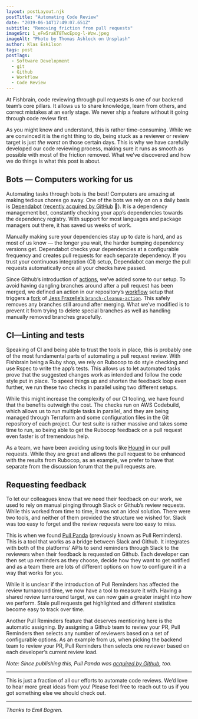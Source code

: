 ```yaml
---
layout: postLayout.njk
postTitle: "Automating Code Review"
date: "2019-06-14T17:49:07.651Z"
subtitle: "Removing friction from pull requests"
imageSrc: 1_eFw5raKT8TwcEpog-l-Wzw.jpeg
imageAlt: "Photo by Thomas Ashlock on Unsplash"
author: Klas Eskilson
tags: post
postTags:
  - Software Development
  - git
  - Github
  - Workflow
  - Code Review
---
```


At Fishbrain, code reviewing through pull requests is one of our backend team’s core pillars. It allows us to share knowledge, learn from others, and correct mistakes at an early stage. We never ship a feature without it going through code review first.

As you might know and understand, this is rather time-consuming. While we are convinced it is the right thing to do, being stuck as a reviewer or review target is just *the worst* on those certain days. This is why we have carefully developed our code reviewing process, making sure it runs as smooth as possible with most of the friction removed. What we’ve discovered and how we do things is what this post is about.

## Bots — Computers working for us

Automating tasks through bots is the best! Computers are amazing at making tedious chores go away. One of the bots we rely on on a daily basis is [Dependabot](https://dependabot.com/) ([recently acquired by GitHub](https://dependabot.com/blog/hello-github/) 🎉). It is a dependency management bot, constantly checking your app’s dependencies towards the dependency registry. With support for most languages and package managers out there, it has saved us weeks of work.

Manually making sure your dependencies stay up to date is hard, and as most of us know — the longer you wait, the harder bumping dependency versions get. Dependabot checks your dependencies at a configurable frequency and creates pull requests for each separate dependency. If you trust your continuous integration (CI) setup, Dependabot can merge the pull requests automatically once all your checks have passed.

Since Github’s introduction of [actions](https://github.com/features/actions), we’ve added some to our setup. To avoid having dangling branches around after a pull request has been merged, we defined an action in our repository’s [workflow](https://help.github.com/en/articles/creating-a-workflow-with-github-actions) setup that triggers a [fork](https://github.com/fishbrain/branch-cleanup-action) of [Jess Frazelle’s `branch-cleanup-action`](https://github.com/jessfraz/branch-cleanup-action). This safely removes any branches still around after merging. What we’ve modified is to prevent it from trying to delete special branches as well as handling manually removed branches gracefully.

## CI—Linting and tests

Speaking of CI and being able to trust the tools in place, this is probably one of the most fundamental parts of automating a pull request review. With Fishbrain being a Ruby shop, we rely on Rubocop to do style checking and use Rspec to write the app’s tests. This allows us to let automated tasks prove that the suggested changes work as intended and follow the code style put in place. To speed things up and shorten the feedback loop even further, we run these two checks in parallel using two different setups.

While this might increase the complexity of our CI tooling, we have found that the benefits outweigh the cost. The checks run on AWS Codebuild, which allows us to run multiple tasks in parallel, and they are being managed through Terraform and some configuration files in the Git repository of each project. Our test suite is rather massive and takes some time to run, so being able to get the Rubocop feedback on a pull request even faster is of tremendous help.

As a team, we have been avoiding using tools like [Hound](https://www.houndci.com/) in our pull requests. While they are great and allows the pull request to be enhanced with the results from Rubocop, as an example, we prefer to have that separate from the discussion forum that the pull requests are.

## Requesting feedback

To let our colleagues know that we need their feedback on our work, we used to rely on manual pinging through Slack or Github’s review requests. While this worked from time to time, it was not an ideal solution. There were two tools, and neither of them provided the structure we wished for. Slack was too easy to forget and the review requests were too easy to miss.

This is when we found [Pull Panda](https://pullreminders.com/) (previously known as Pull Reminders). This is a tool that works as a bridge between Slack and Github. It integrates with both of the platforms’ APIs to send reminders through Slack to the reviewers when their feedback is requested on Github. Each developer can then set up reminders as they choose, decide how they want to get notified and as a team there are lots of different options on how to configure it in a way that works for you.

While it is unclear if the introduction of Pull Reminders has affected the review turnaround time, we now have a tool to measure it with. Having a shared review turnaround target, we can now gain a greater insight into how we perform. Stale pull requests get highlighted and different statistics become easy to track over time.

Another Pull Reminders feature that deserves mentioning here is the automatic assigning. By assigning a Github team to review your PR, Pull Reminders then selects any number of reviewers based on a set of configurable options. As an example from us, when picking the backend team to review your PR, Pull Reminders then selects one reviewer based on each developer’s current review load.

*Note: Since publishing this, Pull Panda was [acquired by Github](https://pullpanda.com/github), too.*

---

This is just a fraction of all our efforts to automate code reviews. We’d love to hear more great ideas from you! Please feel free to reach out to us if you got something else we should check out.

---

*Thanks to Emil Bogren.*
